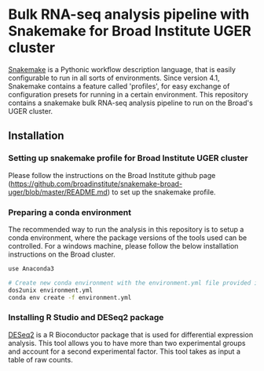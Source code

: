 Bulk RNA-seq analysis pipeline with Snakemake for Broad Institute UGER cluster
======================================================================================

[Snakemake][snakemake] is a Pythonic workflow description language, that is 
easily configurable to run in all sorts of environments. Since version 4.1, 
Snakemake contains a feature called 'profiles', for easy exchange of 
configuration presets for running in a certain environment. This repository 
contains a snakemake bulk RNA-seq analysis pipeline to run on the Broad's UGER cluster.

[snakemake]: https://snakemake.readthedocs.io/

Installation
------------

### Setting up snakemake profile for Broad Institute UGER cluster
Please follow the instructions on the Broad Institute github page 
(https://github.com/broadinstitute/snakemake-broad-uger/blob/master/README.md) to set up the 
snakemake profile.

### Preparing a conda environment
The recommended way to run the analysis in this repository is to setup a conda environment, 
where the package versions of the tools used can be controlled. For a windows machine, 
please follow the below installation instructions on the Broad cluster.

```bash
use Anaconda3

# Create new conda environment with the environment.yml file provided in this repository
dos2unix environment.yml
conda env create -f environment.yml

```
### Installing R Studio and DESeq2 package
[DESeq2][deseq2] is a R Bioconductor package that is used for differential expression analysis. 
This tool allows you to have more than two experimental groups and account for a second 
experimental factor. This tool takes as input a table of raw counts. 

[deseq2]: http://bioconductor.org/packages/release/bioc/vignettes/DESeq2/inst/doc/DESeq2.html



